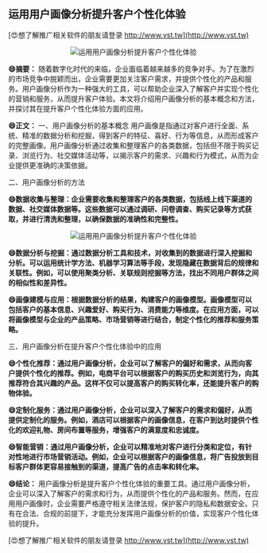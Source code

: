## **运用用户画像分析提升客户个性化体验**

[😍想了解推广相关软件的朋友请登录 http://www.vst.tw](http://www.vst.tw)

 <center><img src="https://vst.tw/MP4/tuiguang/png/3.png" alt="运用用户画像分析提升客户个性化体验"></center>

**😄摘要：**
随着数字化时代的来临，企业面临着越来越多的竞争对手。为了在激烈的市场竞争中脱颖而出，企业需要更加关注客户需求，并提供个性化的产品和服务。用户画像分析作为一种强大的工具，可以帮助企业深入了解客户并实现个性化的营销和服务，从而提升客户体验。本文将介绍用户画像分析的基本概念和方法，并探讨其在提升客户个性化体验方面的应用。

**😄正文：**
一、用户画像分析的基本概念
用户画像是指通过对客户进行全面、系统、精准的数据分析和挖掘，得到客户的特征、喜好、行为等信息，从而形成客户的完整画像。用户画像分析通过收集和整理客户的各类数据，包括但不限于购买记录、浏览行为、社交媒体活动等，以揭示客户的需求、兴趣和行为模式，从而为企业提供更准确的决策依据。

二、用户画像分析的方法

**😄数据收集与整理：企业需要收集和整理客户的各类数据，包括线上线下渠道的数据、社交媒体数据等。这些数据可以通过调研、问卷调查、购买记录等方式获取，并进行清洗和整理，以确保数据的准确性和完整性。**

 <center><img src="https://vst.tw/MP4/tuiguang/png/2.png" alt="运用用户画像分析提升客户个性化体验"></center>

**😄数据分析与挖掘：通过数据分析工具和技术，对收集到的数据进行深入挖掘和分析。可以运用统计学方法、机器学习算法等手段，发现隐藏在数据背后的规律和关联性。例如，可以使用聚类分析、关联规则挖掘等方法，找出不同用户群体之间的相似性和差异性。**

**😄画像建模与应用：根据数据分析的结果，构建客户的画像模型。画像模型可以包括客户的基本信息、兴趣爱好、购买行为、消费能力等维度。在应用方面，可以将画像模型与企业的产品策略、市场营销等进行结合，制定个性化的推荐和服务策略。**

三、用户画像分析在提升客户个性化体验中的应用

**😄个性化推荐：通过用户画像分析，企业可以了解客户的偏好和需求，从而向客户提供个性化的推荐。例如，电商平台可以根据客户的购买历史和浏览行为，向其推荐符合其兴趣的产品。这样不仅可以提高客户的购买转化率，还能提升客户的购物体验。**

**😄定制化服务：通过用户画像分析，企业可以深入了解客户的需求和偏好，从而提供定制化的服务。例如，酒店可以根据客户的画像信息，在客户到达时提供个性化的欢迎礼物、房间布置等服务，增强客户的满意度和忠诚度。**

**😄智能营销：通过用户画像分析，企业可以精准地对客户进行分类和定位，有针对性地进行市场营销活动。例如，企业可以根据客户的画像信息，将广告投放到目标客户群体更容易接触到的渠道，提高广告的点击率和转化率。**

**😄结论：**
用户画像分析是提升客户个性化体验的重要工具。通过用户画像分析，企业可以深入了解客户的需求和行为，从而提供个性化的产品和服务。然而，在应用用户画像时，企业需要严格遵守相关法律法规，保护客户的隐私和数据安全。只有在合法、合规的前提下，才能充分发挥用户画像分析的价值，实现客户个性化体验的提升。

[😍想了解推广相关软件的朋友请登录 http://www.vst.tw](http://www.vst.tw)



